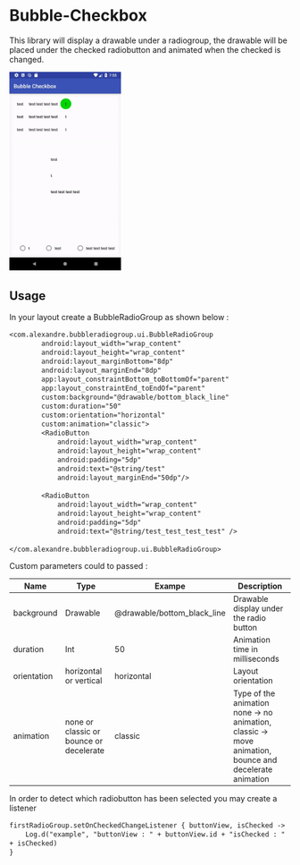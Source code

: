 # Bubble-Checkbox

This library will display a drawable under a radiogroup, the drawable will be placed under the checked radiobutton and animated when the checked is changed.

<img width="200" alt="example" src="example.gif"/>

## Usage

In your layout create a BubbleRadioGroup as shown below :

```
<com.alexandre.bubbleradiogroup.ui.BubbleRadioGroup
        android:layout_width="wrap_content"
        android:layout_height="wrap_content"
        android:layout_marginBottom="8dp"
        android:layout_marginEnd="8dp"
        app:layout_constraintBottom_toBottomOf="parent"
        app:layout_constraintEnd_toEndOf="parent"
        custom:background="@drawable/bottom_black_line"
        custom:duration="50"
        custom:orientation="horizontal"
        custom:animation="classic">
        <RadioButton
            android:layout_width="wrap_content"
            android:layout_height="wrap_content"
            android:padding="5dp"
            android:text="@string/test"
            android:layout_marginEnd="50dp"/>

        <RadioButton
            android:layout_width="wrap_content"
            android:layout_height="wrap_content"
            android:padding="5dp"
            android:text="@string/test_test_test_test" />

</com.alexandre.bubbleradiogroup.ui.BubbleRadioGroup>
```

Custom parameters could to passed :

| Name 		 	| Type 										| Exampe 						| Description 															|
| ------------- | -----------------------------------------	| ----------------------------- | --------------------------------------------------------------------- |
| background  	| Drawable  								| @drawable/bottom_black_line 	| Drawable display under the radio button 								|
| duration  	| Int  										| 50 							| Animation time in milliseconds 										|
| orientation 	| horizontal or vertical 					| horizontal 					| Layout orientation 													|
| animation 	| none or classic or bounce or decelerate	| classic 						| Type of the animation none -> no animation, classic -> move animation, bounce and decelerate animation |

In order to detect which radiobutton has been selected you may create a listener
```
firstRadioGroup.setOnCheckedChangeListener { buttonView, isChecked ->
    Log.d("example", "buttonView : " + buttonView.id + "isChecked : " + isChecked)
}
```